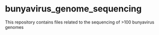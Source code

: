 # bunyavirus_genome_sequencing
This repository contains files related to the sequencing of >100 bunyavirus genomes
